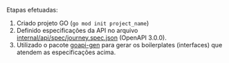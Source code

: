 Etapas efetuadas:
1. Criado projeto GO (`go mod init project_name`)
2. Definido especificações da API no arquivo [internal/api/spec/journey.spec.json](https://github.com/jeffersoncbd/nlw-2024-journey-app/blob/main/internal/api/spec/journey.spec.json) (OpenAPI 3.0.0).
3. Utilizado o pacote [goapi-gen](https://github.com/discord-gophers/goapi-gen) para gerar os boilerplates (interfaces) que atendem as especificações acima.
